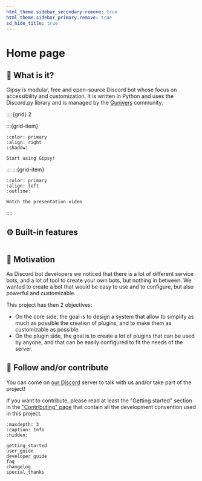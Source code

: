 ```yaml
---
html_theme.sidebar_secondary.remove: true
html_theme.sidebar_primary.remove: true
sd_hide_title: true
---
```


# Home page

## 🔎 What is it?

Gipsy is modular, free and open-source Discord bot whose focus on accessibility and customization. It is written in Python and uses the Discord.py library and is managed by the [Gunivers](https://gunivers.net) community.

::::{grid} 2

:::{grid-item}

```{button-link} getting_started.html
:color: primary
:align: right
:shadow:

Start using Gipsy!
```

:::
:::{grid-item}

```{button-link} https://youtu.be/HaYenuxtibU
:color: primary
:align: left
:outline:

Watch the presentation video
```

::::

## ⚙️ Built-in features

```{include} plugins_grid.md
```

## 🏃 Motivation

As Discord bot developers we noticed that there is a lot of different service bots, and a lot of tool to create your own bots, but nothing in between. We wanted to create a bot that would be easy to use and to configure, but also powerful and customizable.

This project has then 2 objectives:
- On the core side, the goal is to design a system that allow to simplify as much as possible the creation of plugins, and to make them as customizable as possible.
- On the plugin side, the goal is to create a lot of plugins that can be used by anyone, and that can be easily configured to fit the needs of the server.

## 🤝 Follow and/or contribute

You can come on [our Discord](https://discord.gg/E8qq6tN) server to talk with us and/or take part of the project!

If you want to contribute, please read at least the "Getting started" section in the ["Contributing" page](https://glib-core.readthedocs.io/en/latest/contributing.html) that contain all the development convention used in this project.


```{toctree}
:maxdepth: 3
:caption: Info
:hidden:

getting_started
user_guide
developer_guide
faq
changelog
special_thanks
```

<!-- End plugins documentation -->

